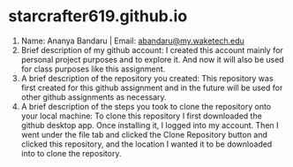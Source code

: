# starcrafter619.github.io
1. Name: Ananya Bandaru | Email: abandaru@my.waketech.edu
2. Brief description of my github account: I created this account mainly for personal project purposes and to explore it. And now it will also be used for class purposes like this assignment.
3. A brief description of the repository you created: This repository was first created for this github assignment and in the future will be used for other github assignments as necessary.
4. A brief description of the steps you took to clone the repository onto your local machine: To clone this repository I first downloaded the github desktop app. Once installing it, I logged into my account. Then I went under the file tab and clicked the Clone Repository button and clicked this repository, and the location I wanted it to be downloaded into to clone the repository.
